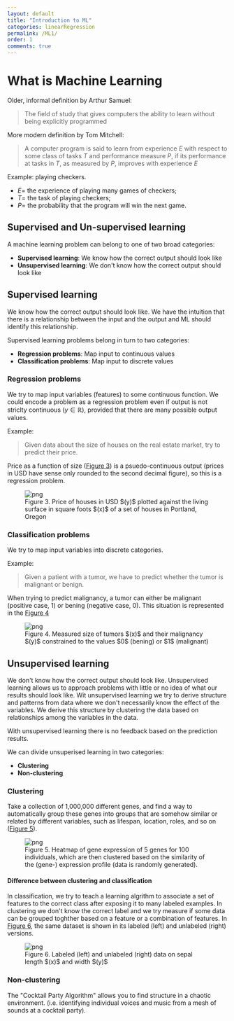 ```yaml
---
layout: default
title: "Introduction to ML"
categories: linearRegression
permalink: /ML1/
order: 1
comments: true
---
```


# What is Machine Learning

Older, informal definition by Arthur Samuel:

> The field of study that gives computers the ability to learn without being explicitly programmed

More modern definition by Tom Mitchell: 

> A computer program is said to learn from experience $E$ with respect to some class of tasks $T$ and performance measure $P$, if its performance at tasks in $T$, as measured by $P$, improves with experience $E$

Example: playing checkers.

* $E=$ the experience of playing many games of checkers;
* $T=$ the task of playing checkers;
* $P=$ the probability that the program will win the next game.

## Supervised and Un-supervised learning
A machine learning problem can belong to one of two broad categories:

* **Supervised learning**: We know how the correct output should look like
* **Unsupervised learning**: We don't know how the correct output should look like

## Supervised learning
We know how the correct output should look like. We have the intuition that there is a relationship between the input and the output and ML should identify this relationship.

Supervised learning problems belong in turn to two categories:

* **Regression problems**: Map input to continuous values
* **Classification problems**: Map input to discrete values

### Regression problems
We try to map input variables (features) to some continuous function. We could encode a problem as a regression problem even if output is not striclty continuous ($y \in \mathbb{R}$), provided that there are many possible output values.

Example:

> Given data about the size of houses on the real estate market, try to predict their price. 

Price as a function of size (<a href="#scatter">Figure 3</a>) is a psuedo-continuous output (prices in USD have sense only rounded to the second decimal figure), so this is a regression problem.



<figure id="scatter">
    <img src="{{site.baseurl}}/pages/ML-1-WhatIsMachineLearning_files/ML-1-WhatIsMachineLearning_5_0.png" alt="png">
    <figcaption>Figure 3. Price of houses in USD $(y)$ plotted against the living surface in square foots $(x)$ of a set of houses in Portland, Oregon</figcaption>
</figure>

### Classification problems
We try to map input variables into discrete categories. 

Example:
> Given a patient with a tumor, we have to predict whether the tumor is malignant or benign.

When trying to predict malignancy, a tumor can either be malignant (positive case, 1) or bening (negative case, 0). This situation is represented in the <a href="#tumorsize">Figure 4</a>



<figure id="tumorsize">
    <img src="{{site.baseurl}}/pages/ML-1-WhatIsMachineLearning_files/ML-1-WhatIsMachineLearning_7_0.png" alt="png">
    <figcaption>Figure 4. Measured size of tumors $(x)$ and their malignancy $(y)$ constrained to the values $0$ (bening) or $1$ (malignant)</figcaption>
</figure>

## Unsupervised learning
We don't know how the correct output should look like. Unsupervised learning allows us to approach problems with little or no idea of what our results should look like. Wit unsupervised learning we try to derive structure and patterns from data where we don't necessarily know the effect of the variables. We derive this structure by clustering the data based on relationships among the variables in the data.

With unsupervised learning there is no feedback based on the prediction results.

We can divide unsuperised learning in two categories:

* **Clustering**
* **Non-clustering**

### Clustering
Take a collection of 1,000,000 different genes, and find a way to automatically group these genes into groups that are somehow similar or related by different variables, such as lifespan, location, roles, and so on (<a href="#genexpr">Figure 5</a>).



<figure id="genexpr">
    <img src="{{site.baseurl}}/pages/ML-1-WhatIsMachineLearning_files/ML-1-WhatIsMachineLearning_9_0.png" alt="png">
    <figcaption>Figure 5. Heatmap of gene expression of 5 genes for 100 individuals, which are then clustered based on the similarity of the (gene-) expression profile (data is randomly generated).</figcaption>
</figure>

#### Difference between clustering and classification
In classification, we try to teach a learning algrithm to associate a set of features to the correct class after exposing it to many labeled examples. In clustering we don't know the correct label and we try measure if some data can be grouped toghther based on a feature or a combination of features. In <a href="#iris">Figure 6</a>, the same dataset is shown in its labeled (left) and unlabeled (right) versions.



<figure id="iris">
    <img src="{{site.baseurl}}/pages/ML-1-WhatIsMachineLearning_files/ML-1-WhatIsMachineLearning_11_0.png" alt="png">
    <figcaption>Figure 6. Labeled (left) and unlabeled (right) data on sepal length $(x)$ and width $(y)$</figcaption>
</figure>

### Non-clustering
The "Cocktail Party Algorithm" allows you to find structure in a chaotic environment. (i.e. identifying individual voices and music from a mesh of sounds at a cocktail party).
